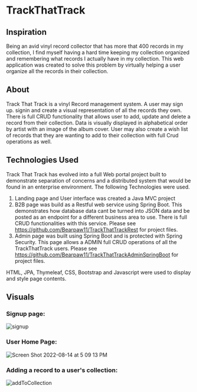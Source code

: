 # TrackThatTrack

## Inspiration
Being an avid vinyl record collector that has more that 400 records in my collection, I find myself having a hard time keeping my collection organized and remembering what records I actually have in my collection. This web application was created to solve this problem by virtually helping a user organize all the records in their collection.

## About
Track That Track is a vinyl Record management system. A user may sign up. signin and create a visual representation of all the records they own. 
There is full CRUD functionality that allows user to add, update and delete a record from their collection. Data is visually displayed in alphabetical 
order by artist with an image of the album cover. User may also create a wish list of records that they are wanting to add to their collection with full Crud operations as well.

## Technologies Used
Track That Track has evolved into a full Web portal project built to demonstrate separation of concerns and a distributed system that would be found in an enterprise environment.
The following Technologies were used.
   1. Landing page and User interface was created a Java MVC project
   2. B2B page was build as a Restful web service using Spring Boot. This demonstrates how database data cant be turned into JSON data and be posted as an endpoint for a different business area to use. There is full CRUD functionalities with this service. Please see https://github.com/Bearpaw11/TrackThatTrackRest for project files. 
   3. Admin page was built using Spring Boot and is protected with Spring Security. This page allows a ADMIN full CRUD operations of all the TrackThatTrack users. Please see https://github.com/Bearpaw11/TrackThatTrackAdminSpringBoot for project files. 
   
HTML, JPA, Thymeleaf, CSS, Bootstrap and Javascript were used to display and style page contents. 

## Visuals
### Signup page:
![signup](https://user-images.githubusercontent.com/54750179/184559756-96a3a60d-5615-473d-b6ac-02cd01c09c5c.png)

### User Home Page:
![Screen Shot 2022-08-14 at 5 09 13 PM](https://user-images.githubusercontent.com/54750179/184560026-d1c9e379-d66a-46e8-9803-07d1f2b4f188.png)


### Adding a record to a user's collection:
![addToCollection](https://user-images.githubusercontent.com/54750179/184559728-4ae3641d-50df-4761-8486-2308ade00db2.png)
